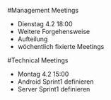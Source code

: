 #Management Meetings

 - Dienstag 4.2 18:00
  - Weitere Forgehensweise
  - Aufteilung
  - wöchentlich fixierte Meetings
   
 

#Technical Meetings

 - Montag 4.2 15:00
  - Android Sprint1 definieren
  - Server Sprint1 definieren





